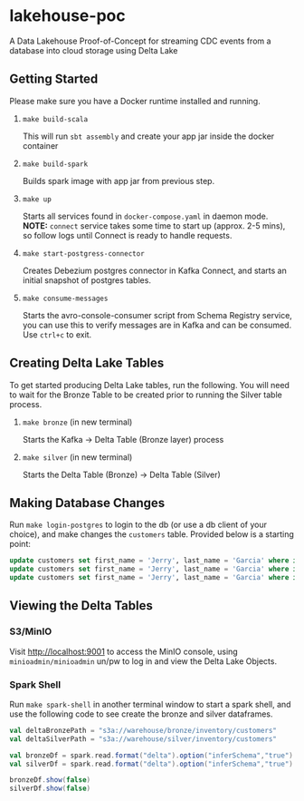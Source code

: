 # lakehouse-poc

A Data Lakehouse Proof-of-Concept for streaming CDC events from a database into cloud storage using Delta Lake

## Getting Started

Please make sure you have a Docker runtime installed and running.

1. `make build-scala`

    This will run `sbt assembly` and create your app jar inside the docker container

2. `make build-spark`

    Builds spark image with app jar from previous step.

3. `make up`

    Starts all services found in `docker-compose.yaml` in daemon mode. **NOTE:** `connect` service takes some time to start up (approx. 2-5 mins), so follow logs until Connect is ready to handle requests.

4. `make start-postgress-connector`

    Creates Debezium postgres connector in Kafka Connect, and starts an initial snapshot of postgres tables.

5. `make consume-messages`

    Starts the avro-console-consumer script from Schema Registry service, you can use this to verify messages are in Kafka and can be consumed. Use `ctrl+c` to exit.

## Creating Delta Lake Tables

To get started producing Delta Lake tables, run the following. You will need to wait for the Bronze Table to be created prior to running the Silver table process.

1. `make bronze` (in new terminal)

    Starts the Kafka -> Delta Table (Bronze layer) process

2. `make silver` (in new terminal)

    Starts the Delta Table (Bronze) -> Delta Table (Silver)

## Making Database Changes

Run `make login-postgres` to login to the db (or use a db client of your choice), and make changes the `customers` table. Provided below is a starting point:

```sql
update customers set first_name = 'Jerry', last_name = 'Garcia' where id = 1002;
update customers set first_name = 'Jerry', last_name = 'Garcia' where id = 1003;
update customers set first_name = 'Jerry', last_name = 'Garcia' where id = 1004;
```

## Viewing the Delta Tables

### S3/MinIO

Visit <http://localhost:9001> to access the MinIO console, using `minioadmin/minioadmin` un/pw to log in and view the Delta Lake Objects.

### Spark Shell

Run `make spark-shell` in another terminal window to start a spark shell, and use the following code to see create the bronze and silver dataframes.

```scala
val deltaBronzePath = "s3a://warehouse/bronze/inventory/customers"
val deltaSilverPath = "s3a://warehouse/silver/inventory/customers"

val bronzeDf = spark.read.format("delta").option("inferSchema","true").load(deltaBronzePath)
val silverDf = spark.read.format("delta").option("inferSchema","true").load(deltaSilverPath)

bronzeDf.show(false)
silverDf.show(false)
```
